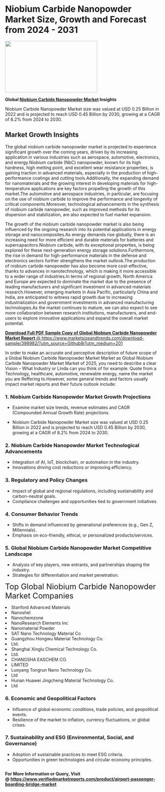 <H1>Niobium Carbide Nanopowder Market Size, Growth and Forecast from 2024 - 2031</H1><img class="aligncenter size-medium wp-image-584254" src="https://thirdeyenews.in/wp-content/uploads/2024/09/Global-Market-Research-300x168.jpeg" alt="" width="300" height="168" /><p><strong>Global&nbsp;<a href="https://www.marketsizeandtrends.com/download-sample/398982/?utm_source=Github8j?utm_medium=201">Niobium Carbide Nanopowder Market</a> Insights</strong></p><p>Niobium Carbide Nanopowder Market size was valued at USD 0.25 Billion in 2022 and is projected to reach USD 0.45 Billion by 2030, growing at a CAGR of 8.2% from 2024 to 2030.</p><p><h2>Market Growth Insights</h2> <p>The global niobium carbide nanopowder market is projected to experience significant growth over the coming years, driven by its increasing application in various industries such as aerospace, automotive, electronics, and energy.Niobium carbide (NbC) nanopowder, known for its high hardness, high melting point, and excellent wear resistance properties, is gaining traction in advanced materials, especially in the production of high-performance coatings and cutting tools.Additionally, the expanding demand for nanomaterials and the growing interest in developing materials for high-temperature applications are key factors propelling the growth of this market.The automotive and aerospace industries, in particular, are focusing on the use of niobium carbide to improve the performance and longevity of critical components.Moreover, technological advancements in the synthesis of niobium carbide nanopowder, such as improved methods for its dispersion and stabilization, are also expected to fuel market expansion.</p> <p><a href="#"></a></p> <p>The growth of the niobium carbide nanopowder market is also being influenced by the ongoing research into its potential applications in energy storage and nanocomposites.As energy demands rise globally, there is an increasing need for more efficient and durable materials for batteries and supercapacitors.Niobium carbide, with its exceptional properties, is being explored for these next-generation energy storage solutions.Furthermore, the rise in demand for high-performance materials in the defense and electronics sectors further strengthens the market outlook.The production of niobium carbide nanopowder has also become more cost-effective, thanks to advances in nanotechnology, which is making it more accessible to a wider range of industries.In terms of regional growth, North America and Europe are expected to dominate the market due to the presence of leading manufacturers and significant investment in advanced materials research.However, emerging markets in Asia Pacific, particularly China and India, are anticipated to witness rapid growth due to increasing industrialization and government investments in advanced manufacturing technologies.As the market continues to mature, we can also expect to see more collaboration between research institutions, manufacturers, and end-users to explore innovative applications and expand the overall market potential.</p> <p><a href="#"></p><p><span class=""><strong>Download Full PDF Sample Copy of Global Niobium Carbide Nanopowder Market Report</strong> @ <a href="https://www.marketsizeandtrends.com/download-sample/398982/?utm_source=Github8j?utm_medium=201" target="_blank">https://www.marketsizeandtrends.com/download-sample/398982/?utm_source=Github8j?utm_medium=201</a></span></p><p>In order to make an accurate and perceptive description of future scope of a Global&nbsp;Niobium Carbide Nanopowder Market Market as Global&nbsp;Niobium Carbide Nanopowder Market Market of 2025, you need to describe a clear Vision &ndash; What Industry or Linda can you think of for example: Quote from a Technology, healthcare, automotive, renewable energy, name the market you are Reffering to.However, some general trends and factors usually impact market reports and their future outlook include:</p><h3>1.&nbsp;<strong>Niobium Carbide Nanopowder Market Growth Projections</strong></h3><ul><li>Examine market size trends, revenue estimates and CAGR (Compounded Annual Growth Rate) projections.</li><li><p>Niobium Carbide Nanopowder Market size was valued at USD 0.25 Billion in 2022 and is projected to reach USD 0.45 Billion by 2030, growing at a CAGR of 8.2% from 2024 to 2030.</p></li></ul><h3>2.&nbsp;<strong>Niobium Carbide Nanopowder Market Technological Advancements</strong></h3><ul><li>Integration of AI, IoT, blockchain, or automation in the industry.</li><li>Innovations driving cost reductions or improving efficiency.</li></ul><h3>3.&nbsp;<strong>Regulatory and Policy Changes</strong></h3><ul><li>Impact of global and regional regulations, including sustainability and carbon-neutral goals.</li><li>Compliance challenges and opportunities tied to government initiatives.</li></ul><h3>4.&nbsp;<strong>Consumer Behavior Trends</strong></h3><ul><li>Shifts in demand influenced by generational preferences (e.g., Gen Z, Millennials).</li><li>Emphasis on eco-friendly, ethical, or personalized products/services.</li></ul><h3>5.&nbsp;<strong>Global Niobium Carbide Nanopowder Market Competitive Landscape</strong></h3><ul><li>Analysis of key players, new entrants, and partnerships shaping the industry.</li><li>Strategies for differentiation and market penetration.</li></ul><p data-pm-slice="1 1 []"><span style="color: inherit; font-family: inherit; font-size: 25px;">Top Global Niobium Carbide Nanopowder Market Companies</span></p><div class="" data-test-id=""><p><li>Stanford Advanced Materials</li><li> Nanoshel</li><li> Nanochemzone</li><li> NanoResearch Elements Inc</li><li> Nanomaterial Powder</li><li> SAT Nano Technology Material Co</li><li> Guangzhou Hongwu Material Technology Co.</li><li> Ltd.</li><li> Shanghai Xinglu Chemical Technology Co.</li><li> Ltd.</li><li> CHANGSHA EASCHEM CO.</li><li> LIMITED</li><li> Luoyang Tongrun Nano Technology Co.</li><li> Ltd</li><li> Hunan Huawei Jingcheng Material Technology Co.</li><li> Ltd</li></p></div><h3>6.&nbsp;<strong>Economic and Geopolitical Factors</strong></h3><ul><li>Influence of global economic conditions, trade policies, and geopolitical events.</li><li>Resilience of the market to inflation, currency fluctuations, or global crises.</li></ul><h3>7.&nbsp;<strong>Sustainability and ESG (Environmental, Social, and Governance)</strong></h3><ul><li>Adoption of sustainable practices to meet ESG criteria.</li><li>Opportunities in green technologies and circular economy principles.</li></ul><h2><strong style="font-size: 14px;">For More Information or Query, Visit @&nbsp;</strong><a style="background-color: #ffffff; font-size: 14px;" href="https://www.marketsizeandtrends.com/report/niobium-carbide-nanopowder-market/" target="_blank">https://www.verifiedmarketreports.com/product/airport-passenger-boarding-bridge-market</a></h2>